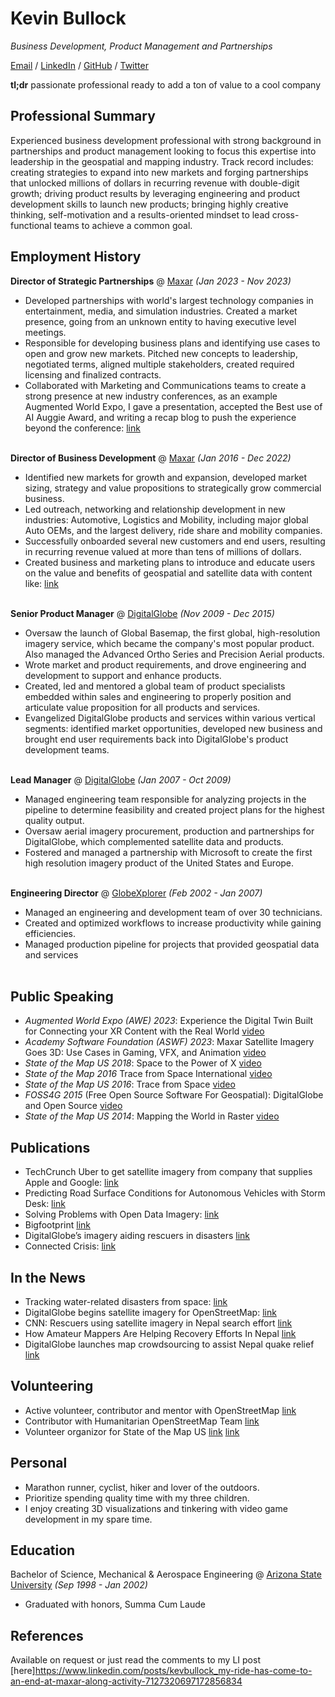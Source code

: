 # Kevin Bullock

_Business Development, Product Management and Partnerships_ <br>

[Email](mailto:kev.bullock10@gmail.com) / [LinkedIn](https://www.linkedin.com/in/kevbullock/) / [GitHub](https://github.com/kevinbullock/) / [Twitter](https://twitter.com/kevin_bullock/) 

**tl;dr** passionate professional ready to add a ton of value to a cool company

## Professional Summary

Experienced business development professional with strong background in partnerships and product management
looking to focus this expertise into leadership in the geospatial and mapping industry. Track record includes: creating
strategies to expand into new markets and forging partnerships that unlocked millions of dollars in recurring revenue
with double-digit growth; driving product results by leveraging engineering and product development skills to launch
new products; bringing highly creative thinking, self-motivation and a results-oriented mindset to lead cross-functional
teams to achieve a common goal.

## Employment History

**Director of Strategic Partnerships** @ [Maxar](https://www.maxar.com/) _(Jan 2023 - Nov 2023)_ <br>
  - Developed partnerships with world's largest technology companies in entertainment, media, and simulation industries.
Created a market presence, going from an unknown entity to having executive level meetings.
  - Responsible for developing business plans and identifying use cases to open and grow new markets. Pitched new concepts
to leadership, negotiated terms, aligned multiple stakeholders, created required licensing and finalized contracts.
  - Collaborated with Marketing and Communications teams to create a strong presence at new industry conferences, as an
example Augmented World Expo, I gave a presentation, accepted the Best use of AI Auggie Award, and writing a recap blog to
push the experience beyond the conference: [link](https://blog.maxar.com/earth-intelligence/2023/in-awe-of-the-extended-reality-community)
<br><br>

**Director of Business Development** @ [Maxar](https://www.maxar.com/) _(Jan 2016 - Dec 2022)_ <br>
  - Identified new markets for growth and expansion, developed market sizing, strategy and value propositions to strategically
grow commercial business.
  - Led outreach, networking and relationship development in new industries: Automotive, Logistics and Mobility, including
major global Auto OEMs, and the largest delivery, ride share and mobility companies.
  - Successfully onboarded several new customers and end users, resulting in recurring revenue valued at more than tens of
millions of dollars.
  - Created business and marketing plans to introduce and educate users on the value and benefits of geospatial and satellite
data with content like: [link](https://explore.maxar.com/mapping-the-last-mile) 
<br><br>

**Senior Product Manager** @ [DigitalGlobe](https://www.digitalglobe.com/) _(Nov 2009 - Dec 2015)_ <br>
  - Oversaw the launch of Global Basemap, the first global, high-resolution imagery service, which became the company's most
popular product. Also managed the Advanced Ortho Series and Precision Aerial products.
  - Wrote market and product requirements, and drove engineering and development to support and enhance products.
  - Created, led and mentored a global team of product specialists embedded within sales and engineering to properly position
and articulate value proposition for all products and services.
  - Evangelized DigitalGlobe products and services within various vertical segments: identified market opportunities, developed
new business and brought end user requirements back into DigitalGlobe's product development teams.
<br><br>

**Lead Manager** @ [DigitalGlobe](https://www.digitalglobe.com/) _(Jan 2007 - Oct 2009)_ <br>
  - Managed engineering team responsible for analyzing projects in the pipeline to determine feasibility and created project
plans for the highest quality output.
  - Oversaw aerial imagery procurement, production and partnerships for DigitalGlobe, which complemented satellite data and
products.
  - Fostered and managed a partnership with Microsoft to create the first high resolution imagery product of the United States
and Europe.
<br><br>

**Engineering Director** @ [GlobeXplorer](https://www.digitalglobe.com/) _(Feb 2002 - Jan 2007)_ <br>
  - Managed an engineering and development team of over 30 technicians.
  - Created and optimized workflows to increase productivity while gaining efficiencies.
  - Managed production pipeline for projects that provided geospatial data and services
<br><br>

## Public Speaking
   - *Augmented World Expo (AWE) 2023*: Experience the Digital Twin Built for Connecting your XR Content with the Real World [video](https://www.youtube.com/watch?v=rvIN9K7RYmw)
   - *Academy Software Foundation (ASWF) 2023*: Maxar Satellite Imagery Goes 3D: Use Cases in Gaming, VFX, and Animation [video](https://www.youtube.com/watch?v=RYRAvFpWKyk)
   - *State of the Map US 2018*: Space to the Power of X [video](https://www.youtube.com/watch?v=AI8e6EtSr3g)
   - *State of the Map 2016* Trace from Space International [video](https://www.youtube.com/watch?v=XDR3etu8z8Q)
   - *State of the Map US 2016*: Trace from Space [video](https://www.youtube.com/watch?v=1dh60heskmo)
   - *FOSS4G 2015* (Free Open Source Software For Geospatial): DigitalGlobe and Open Source [video](https://vimeo.com/142215055)
   - *State of the Map US 2014*: Mapping the World in Raster [video](https://www.youtube.com/watch?v=IyCeqMuBV98)

## Publications

  - TechCrunch Uber to get satellite imagery from company that supplies Apple and Google: [link](https://techcrunch.com/2016/07/19/uber-digitalglobe/)
  - Predicting Road Surface Conditions for Autonomous Vehicles with Storm Desk: [link](https://blog.maxar.com/earth-intelligence/2020/predicting-road-surface-conditions-for-autonomous-vehicles-with-storm-desk)
  - Solving Problems with Open Data Imagery: [link](https://aws.amazon.com/blogs/publicsector/solving-problems-with-open-data-imagery-qa-with-digitalglobe-and-hot/)
  - Bigfootprint [link](https://medium.com/@kevin_bullock/bigfootprint-5dbfa7871ead)
  - DigitalGlobe’s imagery aiding rescuers in disasters [link](https://www.bizjournals.com/denver/print-edition/2015/11/06/digitalglobe-s-imagery-aiding-rescuers-in.html)
  - Connected Crisis: [link](https://trajectorymagazine.com/connected-crisis/)

## In the News

  - Tracking water-related disasters from space: [link](https://www.9news.com/article/tech/science/tracking-water-related-disasters-from-space/73-340879357)
  - DigitalGlobe begins satellite imagery for OpenStreetMap: [link](https://www.geospatialworld.net/news/digitalglobe-begins-satellite-imagery-openstreetmap/)
  - CNN: Rescuers using satellite imagery in Nepal search effort [link](https://www.youtube.com/watch?v=IBQofBWteUs)
  - How Amateur Mappers Are Helping Recovery Efforts In Nepal [link](https://www.bloomberg.com/news/articles/2015-04-28/how-amateur-mappers-are-helping-recovery-efforts-in-nepal)
  - DigitalGlobe launches map crowdsourcing to assist Nepal quake relief [link](https://www.denverpost.com/2015/04/27/digitalglobe-launches-map-crowdsourcing-to-assist-nepal-quake-relief/)

## Volunteering
   - Active volunteer, contributor and mentor with OpenStreetMap [link](https://www.openstreetmap.org)
   - Contributor with Humanitarian OpenStreetMap Team [link](https://www.hotosm.org/)
   - Volunteer organizor for State of the Map US [link](https://openstreetmap.us/events/state-of-the-map-us/) [link](https://openstreetmap.us/news/2017/01/sotmus-2017-announcement/)
  
## Personal
   - Marathon runner, cyclist, hiker and lover of the outdoors. 
   - Prioritize spending quality time with my three children. 
   - I enjoy creating 3D visualizations and tinkering with video game development in my spare time. 

## Education

Bachelor of Science, Mechanical & Aerospace Engineering @ [Arizona State University](https://www.asu.edu/) _(Sep 1998 - Jan 2002)_ <br>
   - Graduated with honors, Summa Cum Laude 

## References

Available on request or just read the comments to my LI post [here]https://www.linkedin.com/posts/kevbullock_my-ride-has-come-to-an-end-at-maxar-along-activity-7127320697172856834
